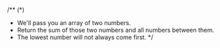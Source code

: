 /** (*)
 * We'll pass you an array of two numbers.
 * Return the sum of those two numbers and all numbers between them.
 * The lowest number will not always come first.
 */